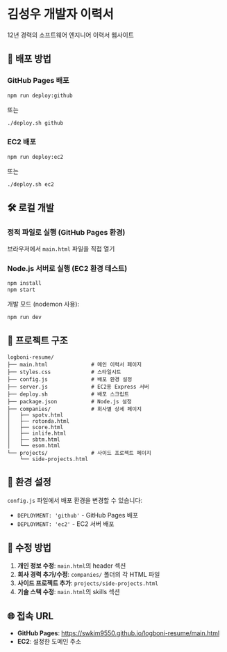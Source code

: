 # 김성우 개발자 이력서

12년 경력의 소프트웨어 엔지니어 이력서 웹사이트

## 🚀 배포 방법

### GitHub Pages 배포
```bash
npm run deploy:github
```
또는
```bash
./deploy.sh github
```

### EC2 배포
```bash
npm run deploy:ec2
```
또는
```bash
./deploy.sh ec2
```

## 🛠 로컬 개발

### 정적 파일로 실행 (GitHub Pages 환경)
브라우저에서 `main.html` 파일을 직접 열기

### Node.js 서버로 실행 (EC2 환경 테스트)
```bash
npm install
npm start
```

개발 모드 (nodemon 사용):
```bash
npm run dev
```

## 📁 프로젝트 구조

```
logboni-resume/
├── main.html              # 메인 이력서 페이지
├── styles.css             # 스타일시트
├── config.js              # 배포 환경 설정
├── server.js              # EC2용 Express 서버
├── deploy.sh              # 배포 스크립트
├── package.json           # Node.js 설정
├── companies/             # 회사별 상세 페이지
│   ├── spotv.html
│   ├── rotonda.html
│   ├── score.html
│   ├── inlife.html
│   ├── sbtm.html
│   └── esom.html
└── projects/              # 사이드 프로젝트 페이지
    └── side-projects.html
```

## 🔧 환경 설정

`config.js` 파일에서 배포 환경을 변경할 수 있습니다:

- `DEPLOYMENT: 'github'` - GitHub Pages 배포
- `DEPLOYMENT: 'ec2'` - EC2 서버 배포

## 📝 수정 방법

1. **개인 정보 수정**: `main.html`의 header 섹션
2. **회사 경력 추가/수정**: `companies/` 폴더의 각 HTML 파일
3. **사이드 프로젝트 추가**: `projects/side-projects.html`
4. **기술 스택 수정**: `main.html`의 skills 섹션

## 🌐 접속 URL

- **GitHub Pages**: https://swkim9550.github.io/logboni-resume/main.html
- **EC2**: 설정한 도메인 주소
